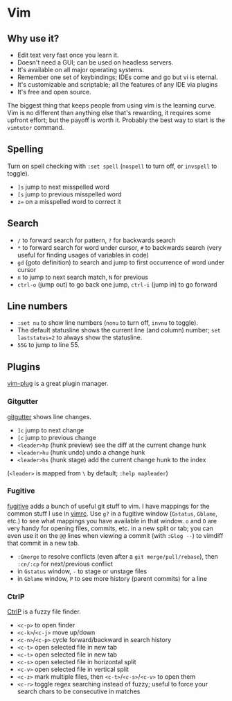 Vim
===
## Why use it?
- Edit text very fast once you learn it.
- Doesn't need a GUI; can be used on headless servers.
- It's available on all major operating systems.
- Remember one set of keybindings; IDEs come and go but vi is eternal.
- It's customizable and scriptable; all the features of any IDE via plugins
- It's free and open source.

The biggest thing that keeps people from using vim is the learning curve.
Vim is no different than anything else that's rewarding, it requires some
upfront effort; but the payoff is worth it. Probably the best way to start is
the `vimtutor` command.


## Spelling
Turn on spell checking with `:set spell` (`nospell` to turn off, or `invspell`
to toggle).

- `]s` jump to next misspelled word
- `[s` jump to previous misspelled word
- `z=` on a misspelled word to correct it


## Search
- `/` to forward search for pattern, `?` for backwards search
- `*` to forward search for word under cursor, `#` to backwards search
  (very useful for finding usages of variables in code)
- `gd` (goto definition) to search and jump to first occurrence of word under
  cursor
- `n` to jump to next search match, `N` for previous
- `ctrl-o` (jump out) to go back one jump, `ctrl-i` (jump in) to go forward


## Line numbers
- `:set nu` to show line numbers (`nonu` to turn off, `invnu` to toggle).
- The default statusline shows the current line (and column) number;
  `set laststatus=2` to always show the statusline.
- `55G` to jump to line 55.


## Plugins
[vim-plug](https://github.com/junegunn/vim-plug) is a great plugin manager.

### Gitgutter
[gitgutter](https://github.com/airblade/vim-gitgutter) shows line changes.

- `]c` jump to next change
- `[c` jump to previous change
- `<leader>hp` (hunk preview) see the diff at the current change hunk
- `<leader>hu` (hunk undo) undo a change hunk
- `<leader>hs` (hunk stage) add the current change hunk to the index

(`<leader>` is mapped from `\` by default; `:help mapleader`)

### Fugitive
[fugitive](https://github.com/tpope/vim-fugitive) adds a bunch of useful git
stuff to vim. I have mappings for the common stuff I use in [vimrc][].
Use `g?` in a fugitive window (`Gstatus`, `Gblame`, etc.) to see what mappings
you have available in that window. `o` and `O` are very handy for opening
files, commits, etc. in a new split or tab; you can even use it on the `@@`
lines when viewing a commit (with `:Glog --`) to vimdiff that commit in a new
tab.

- `:Gmerge` to resolve conflicts (even after a `git merge/pull/rebase`),
  then `:cn/:cp` for next/previous conflict
- in `Gstatus` window, `-` to stage or unstage files
- in `Gblame` window, `P` to see more history (parent commits) for a line

### CtrlP
[CtrlP](https://github.com/ctrlpvim/ctrlp.vim) is a fuzzy file finder.

- `<c-p>` to open finder
- `<c-k>`/`<c-j>` move up/down
- `<c-n>`/`<c-p>` cycle forward/backward in search history
- `<c-t>` open selected file in new tab
- `<c-t>` open selected file in new tab
- `<c-s>` open selected file in horizontal split
- `<c-v>` open selected file in vertical split
- `<c-z>` mark multiple files, then `<c-t>`/`<c-s>`/`<c-v>` to open them
- `<c-r>` toggle regex searching instead of fuzzy; useful to force your search
  chars to be consecutive in matches


[vimrc]: https://github.com/tylerbrazier/dotfiles/blob/master/vimrc
